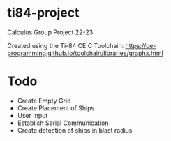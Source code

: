 # ti84-project
Calculus Group Project 22-23

Created using the Ti-84 CE C Toolchain: https://ce-programming.github.io/toolchain/libraries/graphx.html

# Todo
- Create Empty Grid
- Create Placement of Ships
- User Input
- Establish Serial Communication
- Create detection of ships in blast radius
